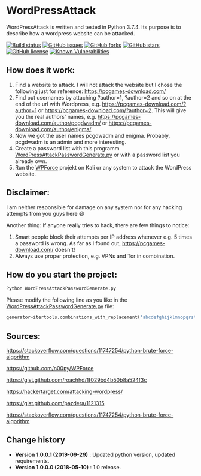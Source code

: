 # WordPressAttack

WordPressAttack is written and tested in Python 3.7.4. Its purpose is to describe how a wordpress website can be attacked.

[![Build status](https://ci.appveyor.com/api/projects/status/5vxr69c6mmgyvj7m?svg=true)](https://ci.appveyor.com/project/SeppPenner/wordpressattack)
[![GitHub issues](https://img.shields.io/github/issues/SeppPenner/WordPressAttack.svg)](https://github.com/SeppPenner/WordPressAttack/issues)
[![GitHub forks](https://img.shields.io/github/forks/SeppPenner/WordPressAttack.svg)](https://github.com/SeppPenner/WordPressAttack/network)
[![GitHub stars](https://img.shields.io/github/stars/SeppPenner/WordPressAttack.svg)](https://github.com/SeppPenner/WordPressAttack/stargazers)
[![GitHub license](https://img.shields.io/badge/license-AGPL-blue.svg)](https://raw.githubusercontent.com/SeppPenner/WordPressAttack/master/License.txt)
[![Known Vulnerabilities](https://snyk.io/test/github/SeppPenner/WordPressAttack/badge.svg)](https://snyk.io/test/github/SeppPenner/WordPressAttack)

## How does it work:

1. Find a website to attack. I will not attack the website but I chose the following just for reference: https://pcgames-download.com/
2. Find out usernames by attaching ?author=1, ?author=2 and so on at the end of the url with Wordpress, e.g. https://pcgames-download.com/?author=1 or https://pcgames-download.com/?author=2.
This will give you the real authors' names, e.g. https://pcgames-download.com/author/pcgdwadm/ or https://pcgames-download.com/author/enigma/
3. Now we got the user names pcgdwadm and enigma. Probably, pcgdwadm is an admin and more interesting.
4. Create a password list with this programm [WordPressAttackPasswordGenerate.py](https://github.com/SeppPenner/WordPressAttack/tree/master/WordPressAttackPasswordGenerate.py) or with a password list you already own.
5. Run the [WPForce](https://github.com/n00py/WPForce) projekt on Kali or any system to attack the WordPress website.

## Disclaimer:

I am neither responsible for damage on any system nor for any hacking attempts from you guys here :smile:

Another thing: If anyone really tries to hack, there are few things to notice:

1. Smart people block their attempts per IP address whenever e.g. 5 times a password is wrong. As far as I found out, https://pcgames-download.com/ doesn't!
2. Always use proper protection, e.g. VPNs and Tor in combination.

## How do you start the project:

```python
Python WordPressAttackPasswordGenerate.py
```

Please modify the following line as you like in the [WordPressAttackPasswordGenerate.py](https://github.com/SeppPenner/WordPressAttack/tree/master/WordPressAttackPasswordGenerate.py) file:

```python
generator=itertools.combinations_with_replacement('abcdefghijklmnopqrstuvwxyz0123456789ABCDEFGHIJKLMNOPQRSTUVW_.,;:!?ß[](){}/\%&$§"@€^°+-*', 15)
```

## Sources:

https://stackoverflow.com/questions/11747254/python-brute-force-algorithm

https://github.com/n00py/WPForce

https://gist.github.com/roachhd/1f029bd4b50b8a524f3c

https://hackertarget.com/attacking-wordpress/

https://gist.github.com/pazdera/1121315

https://stackoverflow.com/questions/11747254/python-brute-force-algorithm


Change history
--------------

* **Version 1.0.0.1 (2019-09-29)** : Updated python version, updated requirements.
* **Version 1.0.0.0 (2018-05-10)** : 1.0 release.